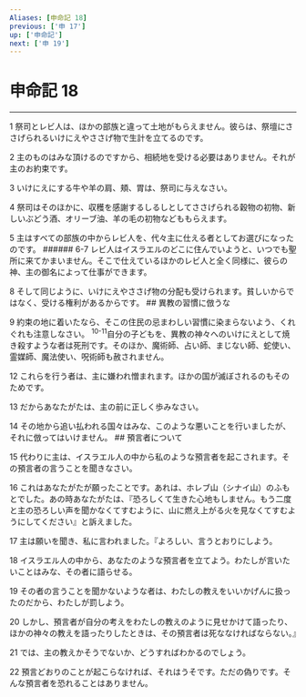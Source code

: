 ```yaml
---
Aliases: [申命記 18]
previous: ['申 17']
up: ['申命記']
next: ['申 19']
---
```

# 申命記 18

***




1 
祭司とレビ人は、ほかの部族と違って土地がもらえません。彼らは、祭壇にささげられるいけにえやささげ物で生計を立てるのです。 



2 
主のものはみな頂けるのですから、相続地を受ける必要はありません。それが主のお約束です。 



3 
いけにえにする牛や羊の肩、頬、胃は、祭司に与えなさい。 



4 
祭司はそのほかに、収穫を感謝するしるしとしてささげられる穀物の初物、新しいぶどう酒、オリーブ油、羊の毛の初物などももらえます。 



5 
主はすべての部族の中からレビ人を、代々主に仕える者としてお選びになったのです。 ###### 6-7 レビ人はイスラエルのどこに住んでいようと、いつでも聖所に来てかまいません。そこで仕えているほかのレビ人と全く同様に、彼らの神、主の御名によって仕事ができます。 



8 
そして同じように、いけにえやささげ物の分配も受けられます。貧しいからではなく、受ける権利があるからです。 ## 異教の習慣に倣うな 



9 
約束の地に着いたなら、そこの住民の忌まわしい習慣に染まらないよう、くれぐれも注意しなさい。 <sup class="versenum">10-11</sup>自分の子どもを、異教の神々へのいけにえとして焼き殺すような者は死刑です。そのほか、魔術師、占い師、まじない師、蛇使い、霊媒師、魔法使い、呪術師も赦されません。 



12 
これらを行う者は、主に嫌われ憎まれます。ほかの国が滅ぼされるのもそのためです。 



13 
だからあなたがたは、主の前に正しく歩みなさい。 



14 
その地から追い払われる国々はみな、このような悪いことを行いましたが、それに倣ってはいけません。 ## 預言者について 



15 
代わりに主は、イスラエル人の中から私のような預言者を起こされます。その預言者の言うことを聞きなさい。 



16 
これはあなたがたが願ったことです。あれは、ホレブ山（シナイ山）のふもとでした。あの時あなたがたは、『恐ろしくて生きた心地もしません。もう二度と主の恐ろしい声を聞かなくてすむように、山に燃え上がる火を見なくてすむようにしてください』と訴えました。 



17 
主は願いを聞き、私に言われました。『よろしい、言うとおりにしよう。 



18 
イスラエル人の中から、あなたのような預言者を立てよう。わたしが言いたいことはみな、その者に語らせる。 



19 
その者の言うことを聞かないような者は、わたしの教えをいいかげんに扱ったのだから、わたしが罰しよう。 



20 
しかし、預言者が自分の考えをわたしの教えのように見せかけて語ったり、ほかの神々の教えを語ったりしたときは、その預言者は死ななければならない。』 



21 
では、主の教えかそうでないか、どうすればわかるのでしょう。 



22 
預言どおりのことが起こらなければ、それはうそです。ただの偽りです。そんな預言者を恐れることはありません。
